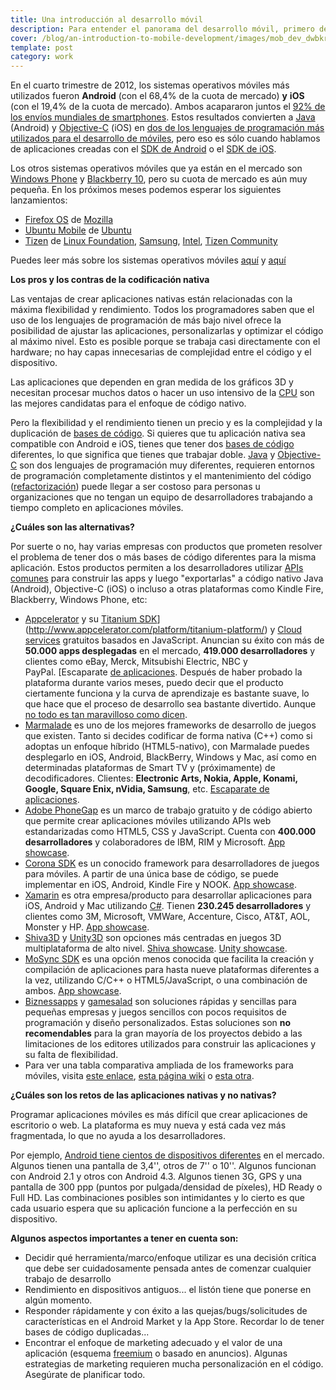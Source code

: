 ```yaml
---
title: Una introducción al desarrollo móvil
description: Para entender el panorama del desarrollo móvil, primero debemos saber quiénes son los actuales líderes de la industria y quiénes son los nuevos contendientes para 2013/14
cover: /blog/an-introduction-to-mobile-development/images/mob_dev_dwbkru.jpg
template: post
category: work
---
```


En el cuarto trimestre de 2012, los sistemas operativos móviles más utilizados fueron **Android** (con el 68,4% de la cuota de mercado) **y** **iOS** (con el 19,4% de la cuota de mercado). Ambos acapararon juntos el [92% de los envíos mundiales de smartphones](http://techcrunch.com/2013/01/28/android-ios-grabbed-92-of-global-smartphone-shipments-in-q4-2012-android-undisputed-volume-leader-says-analyst/). Estos resultados convierten a [Java](https://es.wikipedia.org/wiki/Java_(lenguaje_de_programaci%C3%B3n)) (Android) y [Objective-C](http://es.wikipedia.org/wiki/Objective-C) (iOS) en [dos de los lenguajes de programación más utilizados para el desarrollo de móviles](http://www.tiobe.com/index.php/content/paperinfo/tpci/index.html), pero eso es sólo cuando hablamos de aplicaciones creadas con el [SDK de Android](http://developer.android.com/sdk/index.html) o el [SDK de iOS](https://developer.apple.com/devcenter/ios/index.action).

Los otros sistemas operativos móviles que ya están en el mercado son [Windows Phone](http://www.windowsphone.com/en-gb) y [Blackberry 10](http://global.blackberry.com/blackberry-10.html), pero su cuota de mercado es aún muy pequeña. En los próximos meses podemos esperar los siguientes lanzamientos:

- [Firefox OS](http://www.mozilla.org/es/firefoxos/) de [Mozilla](http://www.mozilla.org/es/firefoxos/)
- [Ubuntu Mobile](http://www.ubuntu.com/devices/phone) de [Ubuntu](http://www.ubuntu.com/devices/phone)
- [Tizen](https://www.tizen.org/) de [Linux Foundation](http://www.linuxfoundation.org/), [Samsung](http://www.samsung.com/), [Intel](http://www.intel.com/), [Tizen Community](https://www.tizen.org/community)

Puedes leer más sobre los sistemas operativos móviles [aquí](http://en.wikipedia.org/wiki/Comparison_of_mobile_operating_systems) y [aquí](https://es.wikipedia.org/wiki/Sistema_operativo_m%C3%B3vil)

**Los pros y los contras de la codificación nativa**

Las ventajas de crear aplicaciones nativas están relacionadas con la máxima flexibilidad y rendimiento. Todos los programadores saben que el uso de los lenguajes de programación de más bajo nivel ofrece la posibilidad de ajustar las aplicaciones, personalizarlas y optimizar el código al máximo nivel. Esto es posible porque se trabaja casi directamente con el hardware; no hay capas innecesarias de complejidad entre el código y el dispositivo.

Las aplicaciones que dependen en gran medida de los gráficos 3D y necesitan procesar muchos datos o hacer un uso intensivo de la [CPU](https://es.wikipedia.org/wiki/Unidad_central_de_procesamiento) son las mejores candidatas para el enfoque de código nativo.

Pero la flexibilidad y el rendimiento tienen un precio y es la complejidad y la duplicación de [bases de código](https://es.wikipedia.org/wiki/Base_de_c%C3%B3digo). Si quieres que tu aplicación nativa sea compatible con Android e iOS, tienes que tener dos [bases de código](https://es.wikipedia.org/wiki/Base_de_c%C3%B3digo) diferentes, lo que significa que tienes que trabajar doble. [Java](http://es.wikipedia.org/wiki/Java_(lenguaje_de_programación)) y [Objective-C](http://es.wikipedia.org/wiki/Objective-C) son dos lenguajes de programación muy diferentes, requieren entornos de programación completamente distintos y el mantenimiento del código ([refactorización](https://es.wikipedia.org/wiki/Refactorizaci%C3%B3n)) puede llegar a ser costoso para personas u organizaciones que no tengan un equipo de desarrolladores trabajando a tiempo completo en aplicaciones móviles.

**¿Cuáles son las alternativas?**

Por suerte o no, hay varias empresas con productos que prometen resolver el problema de tener dos o más bases de código diferentes para la misma aplicación. Estos productos permiten a los desarrolladores utilizar [APIs comunes](https://es.wikipedia.org/wiki/Interfaz_de_programaci%C3%B3n_de_aplicaciones) para construir las apps y luego "exportarlas" a código nativo Java (Android), Objective-C (iOS) o incluso a otras plataformas como Kindle Fire, Blackberry, Windows Phone, etc:

- [Appcelerator](http://www.appcelerator.com/) y su [Titanium SDK](http://www.appcelerator.com/platform/titanium-platform/)](http://www.appcelerator.com/platform/titanium-platform/) y [Cloud services](http://www.appcelerator.com/cloud/) gratuitos basados en JavaScript. Anuncian su éxito con más de **50.000 apps desplegadas** en el mercado, **419.000 desarrolladores** y clientes como eBay, Merck, Mitsubishi Electric, NBC y PayPal. [Escaparate [de aplicaciones](http://pinterest.com/appcelerator/app-showcase/). Después de haber probado la plataforma durante varios meses, puedo decir que el producto ciertamente funciona y la curva de aprendizaje es bastante suave, lo que hace que el proceso de desarrollo sea bastante divertido. Aunque [no todo es tan maravilloso como dicen](http://usingimho.wordpress.com/2011/06/14/why-you-should-stay-away-from-appcelerators-titanium/).
- [Marmalade](http://www.madewithmarmalade.com/) es uno de los mejores frameworks de desarrollo de juegos que existen. Tanto si decides codificar de forma nativa (C++) como si adoptas un enfoque híbrido (HTML5-nativo), con Marmalade puedes desplegarlo en iOS, Android, BlackBerry, Windows y Mac, así como en determinadas plataformas de Smart TV y (próximamente) de decodificadores. Clientes: **Electronic Arts, Nokia, Apple, Konami, Google, Square Enix, nVidia, Samsung**, etc. [Escaparate de aplicaciones](http://www.madewithmarmalade.com/app-showcase).
- [Adobe PhoneGap](http://phonegap.com/) es un marco de trabajo gratuito y de código abierto que permite crear aplicaciones móviles utilizando APIs web estandarizadas como HTML5, CSS y JavaScript. Cuenta con **400.000 desarrolladores** y colaboradores de IBM, RIM y Microsoft. [App showcase](http://phonegap.com/app/).
- [Corona SDK](http://www.coronalabs.com/products/corona-sdk/) es un conocido framework para desarrolladores de juegos para móviles. A partir de una única base de código, se puede implementar en iOS, Android, Kindle Fire y NOOK. [App showcase](https://developer.coronalabs.com/showcase).
- [Xamarin](http://xamarin.com/) es otra empresa/producto para desarrollar aplicaciones para iOS, Android y Mac utilizando [C#](http://en.wikipedia.org/wiki/C_Sharp_(lenguaje_de_programación)). Tienen **230.245 desarrolladores** y clientes como 3M, Microsoft, VMWare, Accenture, Cisco, AT&T, AOL, Monster y HP. [App showcase](http://xamarin.com/apps).
- [Shiva3D](http://www.shivaengine.com/new-features.html) y [Unity3D](http://unity3d.com/unity/multiplatform/) son opciones más centradas en juegos 3D multiplataforma de alto nivel. [Shiva showcase](http://www.shivaengine.com/shiva-3d-engine-showcase.html). [Unity showcase](http://unity3d.com/gallery/made-with-unity/game-list).
- [MoSync SDK](http://www.mosync.com/sdk) es una opción menos conocida que facilita la creación y compilación de aplicaciones para hasta nueve plataformas diferentes a la vez, utilizando C/C++ o HTML5/JavaScript, o una combinación de ambos. [App showcase](http://www.mosync.com/showcase).
- [Biznessapps](http://www.biznessapps.com/) y [gamesalad](http://gamesalad.com/) son soluciones rápidas y sencillas para pequeñas empresas y juegos sencillos con pocos requisitos de programación y diseño personalizados. Estas soluciones son **no recomendables** para la gran mayoría de los proyectos debido a las limitaciones de los editores utilizados para construir las aplicaciones y su falta de flexibilidad.
- Para ver una tabla comparativa ampliada de los frameworks para móviles, visita [este enlace](http://www.markus-falk.com/mobile-frameworks-comparison-chart/), [esta página wiki](http://en.wikipedia.org/wiki/Multiple_phone_web-based_application_framework) o [esta otra](http://en.wikipedia.org/wiki/Mobile_application_development).

**¿Cuáles son los retos de las aplicaciones nativas y no nativas?**

Programar aplicaciones móviles es más difícil que crear aplicaciones de escritorio o web. La plataforma es muy nueva y está cada vez más fragmentada, lo que no ayuda a los desarrolladores.

Por ejemplo, [Android tiene cientos de dispositivos diferentes](https://en.wikipedia.org/wiki/List_of_Android_smartphones) en el mercado. Algunos tienen una pantalla de 3,4'', otros de 7'' o 10''. Algunos funcionan con Android 2.1 y otros con Android 4.3. Algunos tienen 3G, GPS y una pantalla de 300 ppp (puntos por pulgada/densidad de píxeles), HD Ready o Full HD. Las combinaciones posibles son intimidantes y lo cierto es que cada usuario espera que su aplicación funcione a la perfección en su dispositivo.

**Algunos aspectos importantes a tener en cuenta son:**

- Decidir qué herramienta/marco/enfoque utilizar es una decisión crítica que debe ser cuidadosamente pensada antes de comenzar cualquier trabajo de desarrollo
- Rendimiento en dispositivos antiguos... el listón tiene que ponerse en algún momento.
- Responder rápidamente y con éxito a las quejas/bugs/solicitudes de características en el Android Market y la App Store. Recordar lo de tener bases de código duplicadas...
- Encontrar el enfoque de marketing adecuado y el valor de una aplicación (esquema [freemium](http://es.wikipedia.org/wiki/Freemium) o basado en anuncios). Algunas estrategias de marketing requieren mucha personalización en el código. Asegúrate de planificar todo.
